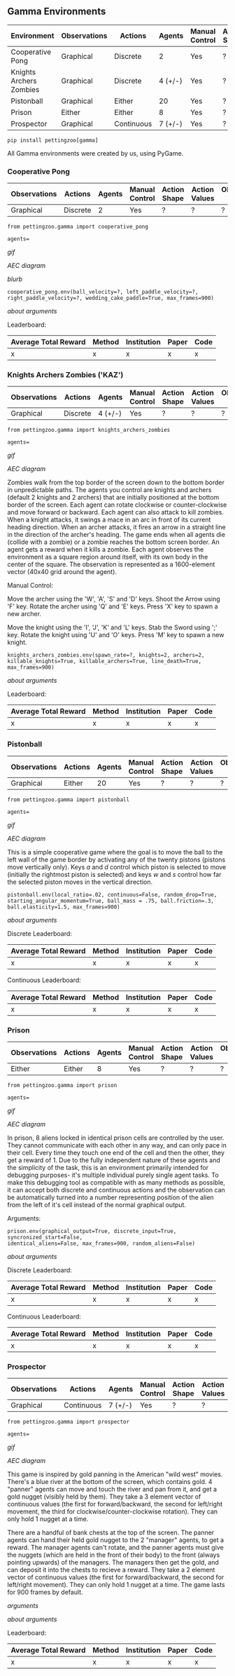 ## Gamma Environments

| Environment             | Observations | Actions    | Agents  | Manual Control | Action Shape | Action Values | Observation Shape | Observation Values | Num States |
|-------------------------|--------------|------------|---------|----------------|--------------|---------------|-------------------|--------------------|------------|
| Cooperative Pong        | Graphical    | Discrete   | 2       | Yes            | ?            | ?             | ?                 | ?                  | ?          |
| Knights Archers Zombies | Graphical    | Discrete   | 4 (+/-) | Yes            | ?            | ?             | ?                 | ?                  | ?          |
| Pistonball              | Graphical    | Either     | 20      | Yes            | ?            | ?             | ?                 | ?                  | ?          |
| Prison                  | Either       | Either     | 8       | Yes            | ?            | ?             | ?                 | ?                  | ?          |
| Prospector              | Graphical    | Continuous | 7 (+/-) | Yes            | ?            | ?             | ?                 | ?                  | ?          |

`pip install pettingzoo[gamma]`

All Gamma environments were created by us, using PyGame.


### Cooperative Pong
| Observations | Actions  | Agents | Manual Control | Action Shape | Action Values | Observation Shape | Observation Values | Num States |
|--------------|----------|--------|----------------|--------------|---------------|-------------------|--------------------|------------|
| Graphical    | Discrete | 2      | Yes            | ?            | ?             | ?                 | ?                  | ?          |

`from pettingzoo.gamma import cooperative_pong`

`agents= `

*gif*

*AEC diagram*

*blurb*

```
cooperative_pong.env(ball_velocity=?, left_paddle_velocity=?,
right_paddle_velocity=?, wedding_cake_paddle=True, max_frames=900)
```

*about arguments*

Leaderboard:

| Average Total Reward | Method | Institution | Paper | Code |
|----------------------|--------|-------------|-------|------|
| x                    | x      | x           | x     | x    |


### Knights Archers Zombies ('KAZ')
| Observations | Actions  | Agents  | Manual Control | Action Shape | Action Values | Observation Shape | Observation Values | Num States |
|--------------|----------|---------|----------------|--------------|---------------|-------------------|--------------------|------------|
| Graphical    | Discrete | 4 (+/-) | Yes            | ?            | ?             | ?                 | ?                  | ?          |

`from pettingzoo.gamma import knights_archers_zombies`

`agents= `

*gif*

*AEC diagram*

Zombies walk from the top border of the screen down to the bottom border in unpredictable paths. The agents you control are knights and archers (default 2 knights and 2 archers) that are initially positioned at the bottom border of the screen. Each agent can rotate clockwise or counter-clockwise and move forward or backward. Each agent can also attack to kill zombies. When a knight attacks, it swings a mace in an arc in front of its current heading direction. When an archer attacks, it fires an arrow in a straight line in the direction of the archer's heading. The game ends when all agents die (collide with a zombie) or a zombie reaches the bottom screen border. An agent gets a reward when it kills a zombie. Each agent observes the environment as a square region around itself, with its own body in the center of the square. The observation is represented as a 1600-element vector (40x40 grid around the agent).

Manual Control:

Move the archer using the 'W', 'A', 'S' and 'D' keys. Shoot the Arrow using 'F' key. Rotate the archer using 'Q' and 'E' keys.
Press 'X' key to spawn a new archer.

Move the knight using the 'I', 'J', 'K' and 'L' keys. Stab the Sword using ';' key. Rotate the knight using 'U' and 'O' keys.
Press 'M' key to spawn a new knight.


```
knights_archers_zombies.env(spawn_rate=?, knights=2, archers=2, 
killable_knights=True, killable_archers=True, line_death=True, max_frames=900)
```

*about arguments*

Leaderboard:

| Average Total Reward | Method | Institution | Paper | Code |
|----------------------|--------|-------------|-------|------|
| x                    | x      | x           | x     | x    |


### Pistonball
| Observations | Actions | Agents | Manual Control | Action Shape | Action Values | Observation Shape | Observation Values | Num States |
|--------------|---------|--------|----------------|--------------|---------------|-------------------|--------------------|------------|
| Graphical    | Either  | 20     | Yes            | ?            | ?             | ?                 | ?                  | ?          |

`from pettingzoo.gamma import pistonball`

`agents= `

*gif*

*AEC diagram*

This is a simple cooperative game where the goal is to move the ball to the left wall of the game border by activating any of the twenty pistons (pistons move vertically only). Keys *a* and *d* control which piston is selected to move (initially the rightmost piston is selected) and keys *w* and *s* control how far the selected piston moves in the vertical direction.

```
pistonball.env(local_ratio=.02, continuous=False, random_drop=True,
starting_angular_momentum=True, ball_mass = .75, ball.friction=.3,
ball.elasticity=1.5, max_frames=900)
```

*about arguments*

Discrete Leaderboard:

| Average Total Reward | Method | Institution | Paper | Code |
|----------------------|--------|-------------|-------|------|
| x                    | x      | x           | x     | x    |

Continuous Leaderboard:

| Average Total Reward | Method | Institution | Paper | Code |
|----------------------|--------|-------------|-------|------|
| x                    | x      | x           | x     | x    |


### Prison

| Observations | Actions | Agents | Manual Control | Action Shape | Action Values | Observation Shape | Observation Values | Num States |
|--------------|---------|--------|----------------|--------------|---------------|-------------------|--------------------|------------|
| Either       | Either  | 8      | Yes            | ?            | ?             | ?                 | ?                  | ?          |

`from pettingzoo.gamma import prison`

`agents= `

*gif*

*AEC diagram*

In prison, 8 aliens locked in identical prison cells are controlled by the user. They cannot communicate with each other in any way, and can only pace in their cell. Every time they touch one end of the cell and then the other, they get a reward of 1. Due to the fully independent nature of these agents and the simplicity of the task, this is an environment primarily intended for debugging purposes- it's multiple individual purely single agent tasks. To make this debugging tool as compatible with as many methods as possible, it can accept both discrete and continuous actions and the observation can be automatically turned into a number representing position of the alien from the left of it's cell instead of the normal graphical output.

Arguments:

```
prison.env(graphical_output=True, discrete_input=True, syncronized_start=False,
identical_aliens=False, max_frames=900, random_aliens=False)
```

*about arguments*

Discrete Leaderboard:

| Average Total Reward | Method | Institution | Paper | Code |
|----------------------|--------|-------------|-------|------|
| x                    | x      | x           | x     | x    |

Continuous Leaderboard:

| Average Total Reward | Method | Institution | Paper | Code |
|----------------------|--------|-------------|-------|------|
| x                    | x      | x           | x     | x    |


### Prospector
| Observations | Actions    | Agents  | Manual Control | Action Shape | Action Values | Observation Shape | Observation Values | Num States |
|--------------|------------|---------|----------------|--------------|---------------|-------------------|--------------------|------------|
| Graphical    | Continuous | 7 (+/-) | Yes            | ?            | ?             | ?                 | ?                  | ?          |

`from pettingzoo.gamma import prospector`

`agents= `

*gif*

*AEC diagram*

This game is inspired by gold panning in the American "wild west" movies. There's a blue river at the bottom of the screen, which contains gold. 4 "panner" agents can move and touch the river and pan from it, and get a gold nugget (visibly held by them). They take a 3 element vector of continuous values (the first for forward/backward, the second for left/right movement, the third for clockwise/counter-clockwise rotation). They can only hold 1 nugget at a time.

There are a handful of bank chests at the top of the screen. The panner agents can hand their held gold nugget to the 2 "manager" agents, to get a reward. The manager agents can't rotate, and the panner agents must give the nuggets (which are held in the front of their body) to the front (always pointing upwards) of the managers. The managers then get the gold, and can deposit it into the chests to recieve a reward. They take a 2 element vector of continuous values (the first for forward/backward, the second for left/right movement). They can only hold 1 nugget at a time. The game lasts for 900 frames by default.

*arguments*

*about arguments*

Leaderboard:

| Average Total Reward | Method | Institution | Paper | Code |
|----------------------|--------|-------------|-------|------|
| x                    | x      | x           | x     | x    |
